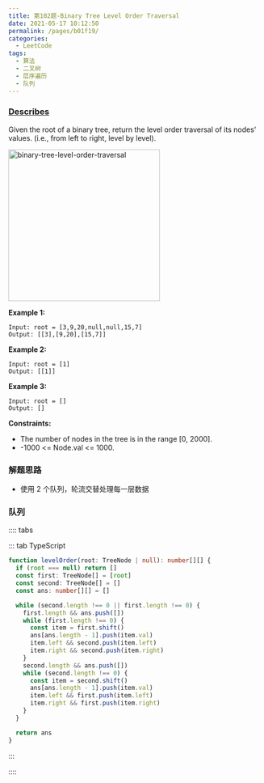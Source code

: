 ```yaml
---
title: 第102题-Binary Tree Level Order Traversal
date: 2021-05-17 10:12:50
permalink: /pages/b01f19/
categories:
  - LeetCode
tags:
  - 算法
  - 二叉树
  - 层序遍历
  - 队列
---
```


### [Describes](https://leetcode-cn.com/problems/binary-tree-level-order-traversal/)

Given the <span class="span-shadow">root</span> of a binary tree, return the level order traversal of its nodes' values. (i.e., from left to right, level by level).

<!-- more -->

<img src="https://cdn.jsdelivr.net/gh/zhixiangyao/CDN/images/leetcode/binary-tree-level-order-traversal.jpeg" alt="binary-tree-level-order-traversal" width="300" >

**Example 1:**

```
Input: root = [3,9,20,null,null,15,7]
Output: [[3],[9,20],[15,7]]
```

**Example 2:**

```
Input: root = [1]
Output: [[1]]
```

**Example 3:**

```
Input: root = []
Output: []
```

**Constraints:**

- The number of nodes in the tree is in the range <span class="span-shadow">[0, 2000]</span>.
- <span class="span-shadow">-1000 <= Node.val <= 1000</span>.

### 解题思路

- 使用 2 个队列，轮流交替处理每一层数据

### 队列

:::: tabs

::: tab TypeScript

```TypeScript
function levelOrder(root: TreeNode | null): number[][] {
  if (root === null) return []
  const first: TreeNode[] = [root]
  const second: TreeNode[] = []
  const ans: number[][] = []

  while (second.length !== 0 || first.length !== 0) {
    first.length && ans.push([])
    while (first.length !== 0) {
      const item = first.shift()
      ans[ans.length - 1].push(item.val)
      item.left && second.push(item.left)
      item.right && second.push(item.right)
    }
    second.length && ans.push([])
    while (second.length !== 0) {
      const item = second.shift()
      ans[ans.length - 1].push(item.val)
      item.left && first.push(item.left)
      item.right && first.push(item.right)
    }
  }

  return ans
}
```

:::

::::
